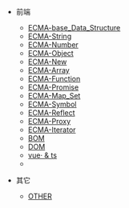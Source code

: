 - 前端
  
  - [ECMA-base_Data_Structure](./frontend/base_data_structure.md 'base_data_structure')
  - [ECMA-String](./frontend/ecma-string.md 'string')
  - [ECMA-Number](./frontend/ecma-number.md 'number')
  - [ECMA-Object](./frontend/ecma-object.md 'object')
  - [ECMA-New](./frontend/ecma-new.md 'new')
  - [ECMA-Array](./frontend/ecma-array.md 'ecma-array')
  - [ECMA-Function](./frontend/ecma-function.md 'ecma-function')
  - [ECMA-Promise](./frontend/ecma-promise.md 'promise')
  - [ECMA-Map_Set](./frontend/ecma-map_set.md 'ecma-map_set')
  - [ECMA-Symbol](./frontend/ecma-symbol.md 'symbol')
  - [ECMA-Reflect](./frontend/ecma-reflect.md 'reflect')
  - [ECMA-Proxy](./frontend/ecma-proxy.md 'proxy')
  - [ECMA-Iterator](./frontend/ecma-iterator.md 'iterator')
  - [BOM](./frontend/bom.md 'bom')
  - [DOM](./frontend/dom.md 'dom')
  - [vue· & ts](./frontend/vue_ts.md 'vue&ts')
  - 
  
- 其它
  - [OTHER](./other/test.md 'other')

